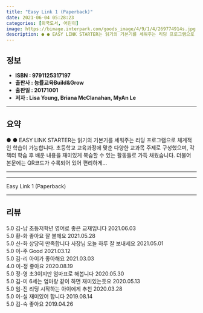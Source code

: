 ```yaml
---
title: "Easy Link 1 (Paperback)"
date: 2021-06-04 05:28:23
categories: [외국도서, 어린이]
image: https://bimage.interpark.com/goods_image/4/9/1/4/269774914s.jpg
description: ● ● EASY LINK STARTER는 읽기의 기본기를 세워주는 리딩 프로그램으로 체계적인 학습이 가능합니다. 초등학교 교육과정에 맞춘 다양한 교과목 주제로 구성했으며, 각 책터 학습 후 배운 내용을 재미있게 복습할 수 있는 활동들로 가득 채웠습니다. 더불어 본문에는 QR코드가 수
---
```


## **정보**

- **ISBN : 9791125317197**
- **출판사 : 능률교육Build&Grow**
- **출판일 : 20171001**
- **저자 : Lisa Young, Briana McClanahan, MyAn Le**

------



## **요약**

●  ●  EASY LINK STARTER는 읽기의 기본기를 세워주는 리딩 프로그램으로 체계적인 학습이 가능합니다. 초등학교 교육과정에 맞춘 다양한 교과목 주제로 구성했으며, 각 책터 학습 후 배운 내용을 재미있게 복습할 수 있는 활동들로 가득 채웠습니다. 더불어 본문에는 QR코드가 수록되어 있어 편리하게... 

------



------


Easy Link 1 (Paperback) 

------


## **리뷰** 

5.0 김-남 초등저학년 영어로 좋은 교재입니다 2021.06.03 <br/>5.0 황-화 좋아요 잘 볼께요 2021.05.28 <br/>5.0 신-화 상당히 만족합니다 사장님 오늘 하루 잘 보내세요  2021.05.01 <br/>5.0 이-주 Good  2021.03.12 <br/>5.0 김-리 아이가 좋아해요 2021.03.03 <br/>4.0 이-정 좋아요 2020.08.19 <br/>5.0 정-영 초3이지만 엄마표로 해봅니다 2020.05.30 <br/>5.0 김-미 6세는 엄마랑 같이 하면 재미있는듯요 2020.05.13 <br/>5.0 임-진 리딩 시작하는 아이에게 추천 2020.03.28 <br/>5.0 이-실 재미있어  합니다 2019.08.14 <br/>5.0 김-숙 좋아요 2019.04.26 <br/>